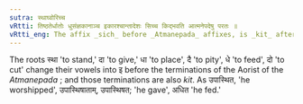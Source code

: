 ```yaml
---
sutra: स्थाघ्वोरिच्च
vRtti: तिष्ठतेर्धातोः धुसंज्ञकानाञ्च इकारश्चान्तादेशः सिच्च किद्भवति आत्मनेपदेषु परतः ॥
vRtti_eng: The affix _sich_ before _Atmanepada_ affixes, is _kit_ after _stha_\"to stand\" and _ghu_ (I. 1. 20) verbs, and these verbs change their आ into इ before these terminations.
---
```

The roots स्था 'to stand,' दा 'to give,' धा 'to place', दै 'to pity', धे 'to feed', दो 'to cut' change their vowels into इ before the terminations of the Aorist of the _Atmanepada_ ; and those terminations are also _kit_. As उपास्थित, 'he worshipped', उपास्थिषाताम्, उपास्थिषत; 'he gave', अधित 'he fed.'
